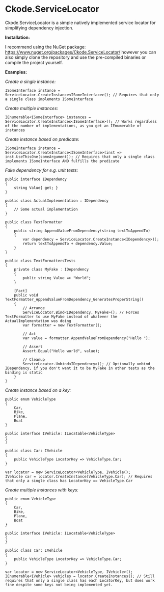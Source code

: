 # Ckode.ServiceLocator
Ckode.ServiceLocator is a simple natively implemented service locator for simplifying dependency injection.

**Installation:**

I recommend using the NuGet package: https://www.nuget.org/packages/Ckode.ServiceLocator/ however you can also simply clone the repository and use the pre-compiled binaries or compile the project yourself.

**Examples:**

*Create a single instance:*

    ISomeInterface instance = ServiceLocator.CreateInstance<ISomeInterface>(); // Requires that only a single class implements ISomeInterface


*Create multiple instances:*

    IEnumerable<ISomeInterface> instances = ServiceLocator.CreateInstances<ISomeInterface>(); // Works regardless of the number of implementations, as you get an IEnumerable of instances

*Create instance based on predicate:*

    ISomeInterface instance = ServiceLocator.CreateInstance<ISomeInterface>(inst => inst.UseThisOne(someArgument)); // Requires that only a single class implements ISomeInterface AND fulfills the predicate

*Fake dependency for e.g. unit tests:*

    public interface IDependency
    {
        string Value{ get; }
    }
    
    public class ActualImplementation : IDependency
    {
        // Some actual implementation
    }

    public class TextFormatter
    {
        public string AppendValueFromDependency(string textToAppendTo)
        {
            var dependency = ServiceLocator.CreateInstance<IDependency>();
            return textToAppendTo + dependency.Value;
        }
    }

    public class TextFormattersTests
    {
        private class MyFake : IDependency
        {
            public string Value => "World";
        }
    
        [Fact]
        public void TextFormatter_AppendValueFromDependency_GeneratesProperString()
        {
            // Arrange
            ServiceLocator.Bind<IDependency, MyFake>(); // Forces TextFormatter to use MyFake instead of whatever the ActualImplementation was doing
            var formatter = new TextFormatter();
            
            // Act
            var value = formatter.AppendValueFromDependency("Hello ");
            
            // Assert
            Assert.Equal("Hello world", value);
            
            // Cleanup
            ServiceLocator.Unbind<IDependency>(); // Optionally unbind IDependency, if you don't want it to be MyFake in other tests as the binding is static
        }
    }

*Create instance based on a key:*

    public enum VehicleType
    {
        Car,
        Bike,
        Plane,
        Boat
    }

    public interface IVehicle: ILocatable<VehicleType>
    {
    }
    
    public class Car: IVehicle
    {
        public VehicleType LocatorKey => VehicleType.Car;
    }
    
    var locator = new ServiceLocator<VehicleType, IVehicle();
    IVehicle car = locator.CreateInstance(VehicleType.Car); // Requires that only a single class has LocatorKey == VehicleType.Car

*Create multiple instances with keys:*


    public enum VehicleType
    {
        Car,
        Bike,
        Plane,
        Boat
    }

    public interface IVehicle: ILocatable<VehicleType>
    {
    }
    
    public class Car: IVehicle
    {
        public VehicleType LocatorKey => VehicleType.Car;
    }
    
    var locator = new ServiceLocator<VehicleType, IVehicle>();
    IEnumerable<IVehicle> vehicles = locator.CreateInstances(); // Still requires that only a single class has each LocatorKey, but does work fine despite some keys not being implemented yet.
